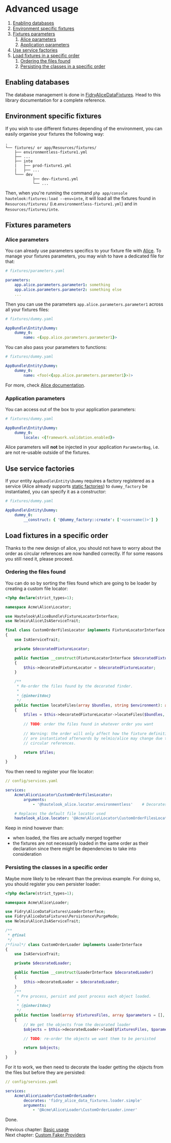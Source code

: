 # Advanced usage

1. [Enabling databases](#enabling-databases)
1. [Environment specific fixtures](#environment-specific-fixtures)
1. [Fixtures parameters](#fixtures-parameters)
    1. [Alice parameters](#alice-parameters)
    1. [Application parameters](#application-parameters)
1. [Use service factories](#use-service-factories)
1. [Load fixtures in a specific order](#load-fixtures-in-a-specific-order)
    1. [Ordering the files found](#ordering-the-files-found)
    1. [Persisting the classes in a specific order](#persisting-the-classes-in-a-specific-order)


## Enabling databases

The database management is done in [FidryAliceDataFixtures](https://github.com/theofidry/AliceDataFixtures). Head
to this library documentation for a complete reference.


## Environment specific fixtures

If you wish to use different fixtures depending of the environment, you can easily organise your fixtures the following way:

```
.
└── fixtures/ or app/Resources/fixtures/
    ├── environmentless-fixture1.yml
    ├── ...
    ├── inte
    |   ├── prod-fixture1.yml
    |   ├── ...
    └─── dev
            ├── dev-fixture1.yml
            └── ...
```

Then, when you're running the command `php app/console hautelook:fixtures:load --env=inte`, it will load all the
fixtures found in `Resources/fixtures/` (i.e.`environmentless-fixture1.yml`) and in `Resources/fixtures/inte`.


## Fixtures parameters

### Alice parameters

You can already use parameters specifics to your fixture file with
[Alice](https://github.com/nelmio/alice/blob/master/doc/fixtures-refactoring.md#parameters). To manage your fixtures
parameters, you may wish to have a dedicated file for that:

```yaml
# fixtures/parameters.yaml

parameters:
    app.alice.parameters.parameter1: something
    app.alice.parameters.parameter2: something else
    ...
```

Then you can use the parameters `app.alice.parameters.parameter1` across all your fixtures files:

```yaml
# fixtures/dummy.yaml

AppBundle\Entity\Dummy:
    dummy_0:
        name: <{app.alice.parameters.parameter1}>
```

You can also pass your parameters to functions:

```yaml
# fixtures/dummy.yaml

AppBundle\Entity\Dummy:
    dummy_0:
        name: <foo(<{app.alice.parameters.parameter1}>)>
```

For more, check [Alice documentation](https://github.com/nelmio/alice#table-of-contents).


### Application parameters

You can access out of the box to your application parameters:

```yaml
# fixtures/dummy.yaml

AppBundle\Entity\Dummy:
    dummy_0:
        locale: <{framework.validation.enabled}>
```

Alice parameters will **not** be injected in your application `ParameterBag`, i.e. are not re-usable outside of the
fixtures.


## Use service factories

If your entity `AppBundle\Entity\Dummy` requires a factory registered as a service (Alice already supports [static
factories](https://github.com/nelmio/alice/blob/master/doc/complete-reference.md#specifying-constructor-arguments)) to
`dummy_factory` be instantiated, you can specify it as a constructor:

```yaml
# fixtures/dummy.yaml

AppBundle\Entity\Dummy:
    dummy_0:
        __construct: { '@dummy_factory::create': ['<username()>'] }
```


## Load fixtures in a specific order

Thanks to the new design of alice, you should not have to worry about the order as circular references are now handled
correctly. If for some reasons you still need it, please proceed.


### Ordering the files found

You can do so by sorting the files found which are going to be loader by creating a custom file locator:

```php
<?php declare(strict_types=1);

namespace Acme\Alice\Locator;

use Hautelook\AliceBundle\FixtureLocatorInterface;
use Nelmio\Alice\IsAServiceTrait;

final class CustomOrderFilesLocator implements FixtureLocatorInterface
{
    use IsAServiceTrait;

    private $decoratedFixtureLocator;

    public function __construct(FixtureLocatorInterface $decoratedFixtureLocator)
    {
        $this->decoratedFixtureLocator = $decoratedFixtureLocator;
    }

    /**
     * Re-order the files found by the decorated finder.
     *
     * {@inheritdoc}
     */
    public function locateFiles(array $bundles, string $environment): array
    {
        $files = $this->decoratedFixtureLocator->locateFiles($bundles, $environment);
        
        // TODO: order the files found in whatever order you want
        
        // Warning: the order will only affect how the fixture definitions are merged. Indeed the order in which they
        // are instantiated afterwards by nelmio/alice may change due to handling the fixture dependencies and
        // circular references.

        return $files;
    }
}
```

You then need to register your file locator:

```yaml
// config/services.yaml

services:
    Acme\Alice\Locator\CustomOrderFilesLocator:
        arguments:
            - '@hautelook_alice.locator.environmentless'    # Decorates the currently used file locator

    # Replaces the default file locator used
    hautelook_alice.locator: '@Acme\Alice\Locator\CustomOrderFilesLocator'
```

Keep in mind however than:

- when loaded, the files are actually merged together
- the fixtures are not necessarily loaded in the same order as their declaration since there might be dependencies
  to take into consideration


### Persisting the classes in a specific order

Maybe more likely to be relevant than the previous example. For doing so, you should register you own persister loader:

```php
<?php declare(strict_types=1);

namespace Acme\Alice\Loader;

use Fidry\AliceDataFixtures\LoaderInterface;
use Fidry\AliceDataFixtures\Persistence\PurgeMode;
use Nelmio\Alice\IsAServiceTrait;

/**
 * @final
 */
/*final*/ class CustomOrderLoader implements LoaderInterface
{
    use IsAServiceTrait;

    private $decoratedLoader;

    public function __construct(LoaderInterface $decoratedLoader)
    {
        $this->decoratedLoader = $decoratedLoader;
    }
    /**
     * Pre process, persist and post process each object loaded.
     *
     * {@inheritdoc}
     */
    public function load(array $fixturesFiles, array $parameters = [], array $objects = [], PurgeMode $purgeMode = null): array
    {
        // We get the objects from the decorated loader
        $objects = $this->decoratedLoader->load($fixturesFiles, $parameters, $objects, $purgeMode);

        // TODO: re-order the objects we want them to be persisted

        return $objects;
    }
}
```

For it to work, we then need to decorate the loader getting the objects from the files but before they are persisted:

```yaml
// config/services.yaml

services:
    Acme\Alice\Loader\CustomOrderLoader:
        decorates: 'fidry_alice_data_fixtures.loader.simple'
        arguments:
            - '@Acme\Alice\Loader\CustomOrderLoader.inner'
```

Done.


Previous chapter: [Basic usage](../README.md#basic-usage)<br />
Next chapter: [Custom Faker Providers](faker-providers.md)
